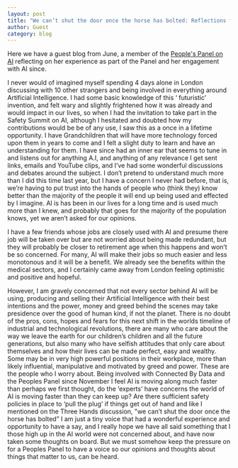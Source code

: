 ```yaml
---
layout: post
title: "We can’t shut the door once the horse has bolted: Reflections from a People's Panel on AI member"
author: Guest 
category: blog
---
```

Here we have a guest blog from June, a member of the [People's Panel on AI](https://connectedbydata.org/projects/2023-peoples-panel-on-ai) reflecting on her experience as part of the Panel and her engagement with AI since.

<!--more-->

I never would of imagined myself spending 4 days alone in London discussing with 10 other strangers and being involved in everything around Artificial Intelligence. I had some basic knowledge of this ‘ futuristic' invention, and felt wary and slightly frightened how it was already and would impact in our lives, so when I had the invitation to take part in the Safety Summit on AI, although I hesitated and doubted how my contributions would be be of any use, I saw this as a once in a lifetime opportunity. I have Grandchildren that will have more technology forced upon them in years to come and I felt a slight duty to learn and have an understanding for them.
I have since had an inner ear that seems to tune in and listens out for anything A.I, and anything of any relevance I get sent links, emails and YouTube clips, and I’ve had some wonderful discussions and debates around the subject. I don’t pretend to understand much more than I did this time last year, but I have a concern I never had before, that is, we’re having to put trust into the hands of people who (think they) know better than the majority of the people it will end up being used and effected by I imagine. AI is has been in our lives for a long time and is used much more than I knew, and probably that goes for the majority of the population knows, yet we aren’t asked for our opinions.

I have a few friends whose jobs are closely used with AI and presume there job will be taken over but are not worried about being made redundant, but they will probably be closer to retirement age when this happens and won’t be so concerned. For many, AI will make their jobs so much easier and less monotonous and it will be a benefit. We already see the benefits within the medical sectors, and I certainly came away from London feeling optimistic and positive and hopeful.

However, I am gravely concerned that not every sector behind AI will be using, producing and selling their Artificial Intelligence with their best intentions and the power, money and greed behind the scenes may take presidence over the good of human kind, if not the planet. There is no doubt of the pros, cons, hopes and fears for this next shift in the worlds timeline of industrial and technological revolutions, there are many who care about the way we leave the earth for our children’s children and all the future generations, but also many who have selfish attitudes that only care about themselves and how their lives can be made perfect, easy and wealthy. Some may be in very high powerful positions in their workplace, more than likely influential, manipulative and motivated by greed and power. These are the people who I worry about. Being involved with Connected By Data and the Peoples Panel since November I feel AI is moving along much faster than perhaps we first thought, do the ‘experts’ have concerns the world of AI is moving faster than they can keep up? Are there sufficient safety policies in place to ‘pull the plug’ if things get out of hand and like I mentioned on the Three Hands discussion, "we can’t shut the door once the horse has bolted” I am just a tiny voice that had a wonderful experience and opportunity to have a say, and I really hope we have all said something that I those high up in the AI world were not concerned about, and have now taken some thoughts on board. But we must somehow keep the pressure on for a Peoples Panel to have a voice so our opinions and thoughts about things that matter to us, can be heard.